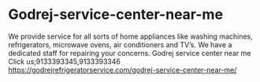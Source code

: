 # Godrej-service-center-near-me
We provide service for all sorts of home appliances like washing machines, refrigerators, microwave ovens, air conditioners and TV’s. We have a dedicated staff for repairing your concerns. Godrej  service center near me Click us;9133393345,9133393346  https://godrejrefrigeratorservice.com/godrej-service-center-near-me/
